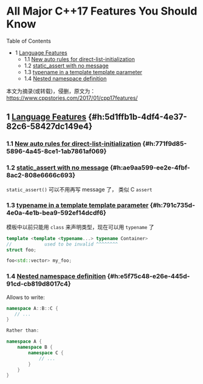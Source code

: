 # All Major C++17 Features You Should Know


<div class="ox-hugo-toc toc has-section-numbers">

<div class="heading">Table of Contents</div>

- <span class="section-num">1</span> [Language Features](#h:5d1ffb1b-4df4-4e37-82c6-58427dc149e4)
    - <span class="section-num">1.1</span> [New auto rules for direct-list-initialization](#h:771f9d85-5896-4a45-8ce1-1ab7861af069)
    - <span class="section-num">1.2</span> [static_assert with no message](#h:ae9aa599-ee2e-4fbf-8ac2-808e6666c693)
    - <span class="section-num">1.3</span> [typename in a template template parameter](#h:791c735d-4e0a-4e1b-bea9-592ef14dcdf6)
    - <span class="section-num">1.4</span> [Nested namespace definition](#h:e5f75c48-e26e-445d-91cd-cb819d8017c4)

</div>
<!--endtoc-->


本文为摘录(或转载)，侵删，原文为： https://www.cppstories.com/2017/01/cpp17features/



## <span class="section-num">1</span> [Language Features](https://www.cppstories.com/2017/01/cpp17features/#language-features) {#h:5d1ffb1b-4df4-4e37-82c6-58427dc149e4}


### <span class="section-num">1.1</span> [New auto rules for direct-list-initialization](https://www.cppstories.com/2017/01/cpp17features/#new-auto-rules-for-direct-list-initialization) {#h:771f9d85-5896-4a45-8ce1-1ab7861af069}


### <span class="section-num">1.2</span> [static_assert with no message](https://www.cppstories.com/2017/01/cpp17features/#static_assert-with-no-message) {#h:ae9aa599-ee2e-4fbf-8ac2-808e6666c693}

`static_assert()` 可以不用再写 message 了， 类似 C `assert`


### <span class="section-num">1.3</span> [typename in a template template parameter](https://www.cppstories.com/2017/01/cpp17features/#typename-in-a-template-template-parameter) {#h:791c735d-4e0a-4e1b-bea9-592ef14dcdf6}

模板中以前只能用 `class` 来声明类型，现在可以用 `typename` 了

```c++
template <template <typename...> typename Container>
//            used to be invalid ^^^^^^^^
struct foo;

foo<std::vector> my_foo;
```


### <span class="section-num">1.4</span> [Nested namespace definition](https://www.cppstories.com/2017/01/cpp17features/#nested-namespace-definition) {#h:e5f75c48-e26e-445d-91cd-cb819d8017c4}

Allows to write:

```c++
namespace A::B::C {
   // ...
}

Rather than:

namespace A {
    namespace B {
        namespace C {
            // ...
        }
    }
}

```

